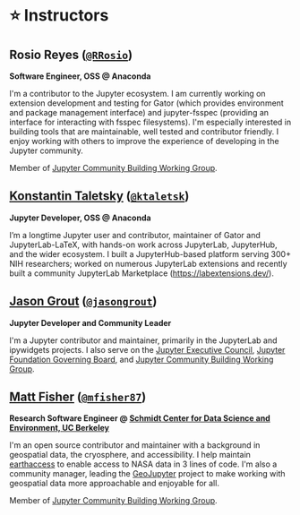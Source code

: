 # ⭐ Instructors

## Rosio Reyes ([`@RRosio`](https://github.com/rrosio))

**Software Engineer, OSS @ Anaconda**

I'm a contributor to the Jupyter ecosystem. I am currently working on extension development and testing for Gator (which provides environment and package management interface) and jupyter-fsspec (providing an interface for interacting with fsspec filesystems). I'm especially interested in building tools that are maintainable, well tested and contributor friendly. I enjoy working with others to improve the experience of developing in the Jupyter community.

Member of
[Jupyter Community Building Working Group](https://jupyter.org/about#community-building-working-group-members).


## [Konstantin Taletsky](https://taletskiy.com/) ([`@ktaletsk`](https://github.com/ktaletsk))

**Jupyter Developer, OSS @ Anaconda**

I’m a longtime Jupyter user and contributor, maintainer of Gator and JupyterLab-LaTeX, with hands-on work across JupyterLab, JupyterHub, and the wider ecosystem. I built a JupyterHub-based platform serving 300+ NIH researchers; worked on numerous JupyterLab extensions and recently built a community JupyterLab Marketplace (https://labextensions.dev/).


## [Jason Grout](https://jasongrout.org/) ([`@jasongrout`](https://github.com/jasongrout/))

**Jupyter Developer and Community Leader**

I'm a Jupyter contributor and maintainer, primarily in the JupyterLab and ipywidgets projects. I also serve on the
[Jupyter Executive Council](https://jupyter.org/about#executive-council-members),
[Jupyter Foundation Governing Board](https://jupyterfoundation.org/), and
[Jupyter Community Building Working Group](https://jupyter.org/about#community-building-working-group-members).


## [Matt Fisher](https://mfisher87.github.io) ([`@mfisher87`](https://github.com/mfisher87/))

**Research Software Engineer @ [Schmidt Center for Data Science and Environment, UC Berkeley](https://dse.berkeley.edu/)**

I'm an open source contributor and maintainer with a background in geospatial data, the
cryosphere, and accessibility. I help maintain
[earthaccess](https://earthaccess.readthedocs.io/) to enable access to NASA data in 3
lines of code.
I'm also a community manager, leading the
[GeoJupyter](https://geojupyter.org/) project to make working with geospatial data more
approachable and enjoyable for all.

Member of
[Jupyter Community Building Working Group](https://jupyter.org/about#community-building-working-group-members).

